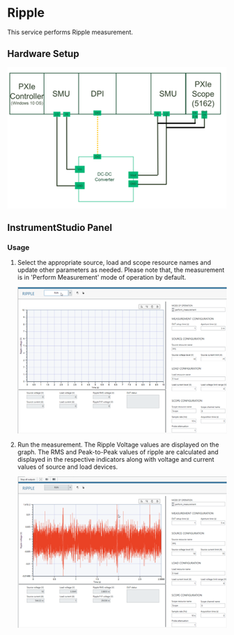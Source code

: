 # Ripple
This service performs Ripple measurement.

## Hardware Setup

![alt text](meas-images/ripple-hardware-setup.png)

## InstrumentStudio Panel

### Usage

1. Select the appropriate source, load and scope resource names and update other parameters as needed. Please note that, the measurement is in 'Perform Measurement' mode of operation by default.

   ![alt text](meas-images/ripple-config.png)

2. Run the measurement. The Ripple Voltage values are displayed on the graph. The RMS and Peak-to-Peak values of ripple are calculated and displayed in the respective indicators along with voltage and current values of source and load devices.
   
   ![alt text](meas-images/ripple-meas-results.png)